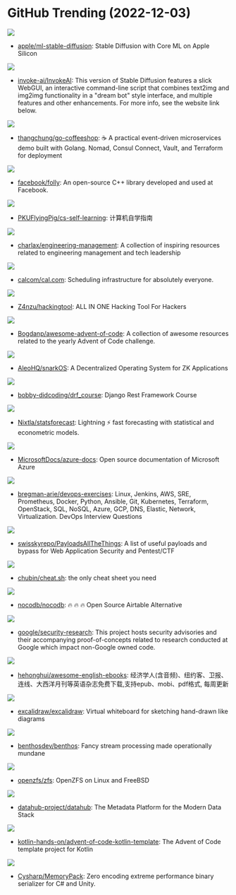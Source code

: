 # GitHub Trending (2022-12-03)

![](https://img.shields.io/badge/Python-New%20964-green?style=flat-square&logo=appveyor)
- [apple/ml-stable-diffusion](https://github.com/apple/ml-stable-diffusion): Stable Diffusion with Core ML on Apple Silicon

![](https://img.shields.io/badge/Jupyter%20Notebook-New%20267-green?style=flat-square&logo=appveyor)
- [invoke-ai/InvokeAI](https://github.com/invoke-ai/InvokeAI): This version of Stable Diffusion features a slick WebGUI, an interactive command-line script that combines text2img and img2img functionality in a "dream bot" style interface, and multiple features and other enhancements. For more info, see the website link below.

![](https://img.shields.io/badge/Go-New%20484-green?style=flat-square&logo=appveyor)
- [thangchung/go-coffeeshop](https://github.com/thangchung/go-coffeeshop): ☕ A practical event-driven microservices demo built with Golang. Nomad, Consul Connect, Vault, and Terraform for deployment

![](https://img.shields.io/badge/C%2B%2B-New%2038-green?style=flat-square&logo=appveyor)
- [facebook/folly](https://github.com/facebook/folly): An open-source C++ library developed and used at Facebook.

![](https://img.shields.io/badge/HTML-New%20587-green?style=flat-square&logo=appveyor)
- [PKUFlyingPig/cs-self-learning](https://github.com/PKUFlyingPig/cs-self-learning): 计算机自学指南

![](https://img.shields.io/badge/Shell-New%20153-green?style=flat-square&logo=appveyor)
- [charlax/engineering-management](https://github.com/charlax/engineering-management): A collection of inspiring resources related to engineering management and tech leadership

![](https://img.shields.io/badge/TypeScript-New%2033-green?style=flat-square&logo=appveyor)
- [calcom/cal.com](https://github.com/calcom/cal.com): Scheduling infrastructure for absolutely everyone.

![](https://img.shields.io/badge/Python-New%20312-green?style=flat-square&logo=appveyor)
- [Z4nzu/hackingtool](https://github.com/Z4nzu/hackingtool): ALL IN ONE Hacking Tool For Hackers

![](https://img.shields.io/badge/none-New%2036-green?style=flat-square&logo=appveyor)
- [Bogdanp/awesome-advent-of-code](https://github.com/Bogdanp/awesome-advent-of-code): A collection of awesome resources related to the yearly Advent of Code challenge.

![](https://img.shields.io/badge/Rust-New%2056-green?style=flat-square&logo=appveyor)
- [AleoHQ/snarkOS](https://github.com/AleoHQ/snarkOS): A Decentralized Operating System for ZK Applications

![](https://img.shields.io/badge/Dockerfile-New%206-green?style=flat-square&logo=appveyor)
- [bobby-didcoding/drf_course](https://github.com/bobby-didcoding/drf_course): Django Rest Framework Course

![](https://img.shields.io/badge/Jupyter%20Notebook-New%2033-green?style=flat-square&logo=appveyor)
- [Nixtla/statsforecast](https://github.com/Nixtla/statsforecast): Lightning ⚡️ fast forecasting with statistical and econometric models.

![](https://img.shields.io/badge/PowerShell-New%2022-green?style=flat-square&logo=appveyor)
- [MicrosoftDocs/azure-docs](https://github.com/MicrosoftDocs/azure-docs): Open source documentation of Microsoft Azure

![](https://img.shields.io/badge/Python-New%2026-green?style=flat-square&logo=appveyor)
- [bregman-arie/devops-exercises](https://github.com/bregman-arie/devops-exercises): Linux, Jenkins, AWS, SRE, Prometheus, Docker, Python, Ansible, Git, Kubernetes, Terraform, OpenStack, SQL, NoSQL, Azure, GCP, DNS, Elastic, Network, Virtualization. DevOps Interview Questions

![](https://img.shields.io/badge/Python-New%2051-green?style=flat-square&logo=appveyor)
- [swisskyrepo/PayloadsAllTheThings](https://github.com/swisskyrepo/PayloadsAllTheThings): A list of useful payloads and bypass for Web Application Security and Pentest/CTF

![](https://img.shields.io/badge/Python-New%2093-green?style=flat-square&logo=appveyor)
- [chubin/cheat.sh](https://github.com/chubin/cheat.sh): the only cheat sheet you need

![](https://img.shields.io/badge/TypeScript-New%2032-green?style=flat-square&logo=appveyor)
- [nocodb/nocodb](https://github.com/nocodb/nocodb): 🔥 🔥 🔥 Open Source Airtable Alternative

![](https://img.shields.io/badge/Go-New%2015-green?style=flat-square&logo=appveyor)
- [google/security-research](https://github.com/google/security-research): This project hosts security advisories and their accompanying proof-of-concepts related to research conducted at Google which impact non-Google owned code.

![](https://img.shields.io/badge/CSS-New%2060-green?style=flat-square&logo=appveyor)
- [hehonghui/awesome-english-ebooks](https://github.com/hehonghui/awesome-english-ebooks): 经济学人(含音频)、纽约客、卫报、连线、大西洋月刊等英语杂志免费下载,支持epub、mobi、pdf格式, 每周更新

![](https://img.shields.io/badge/TypeScript-New%20105-green?style=flat-square&logo=appveyor)
- [excalidraw/excalidraw](https://github.com/excalidraw/excalidraw): Virtual whiteboard for sketching hand-drawn like diagrams

![](https://img.shields.io/badge/Go-New%2043-green?style=flat-square&logo=appveyor)
- [benthosdev/benthos](https://github.com/benthosdev/benthos): Fancy stream processing made operationally mundane

![](https://img.shields.io/badge/C-New%2012-green?style=flat-square&logo=appveyor)
- [openzfs/zfs](https://github.com/openzfs/zfs): OpenZFS on Linux and FreeBSD

![](https://img.shields.io/badge/Java-New%2089-green?style=flat-square&logo=appveyor)
- [datahub-project/datahub](https://github.com/datahub-project/datahub): The Metadata Platform for the Modern Data Stack

![](https://img.shields.io/badge/Kotlin-New%2021-green?style=flat-square&logo=appveyor)
- [kotlin-hands-on/advent-of-code-kotlin-template](https://github.com/kotlin-hands-on/advent-of-code-kotlin-template): The Advent of Code template project for Kotlin

![](https://img.shields.io/badge/C%23-New%2028-green?style=flat-square&logo=appveyor)
- [Cysharp/MemoryPack](https://github.com/Cysharp/MemoryPack): Zero encoding extreme performance binary serializer for C# and Unity.

